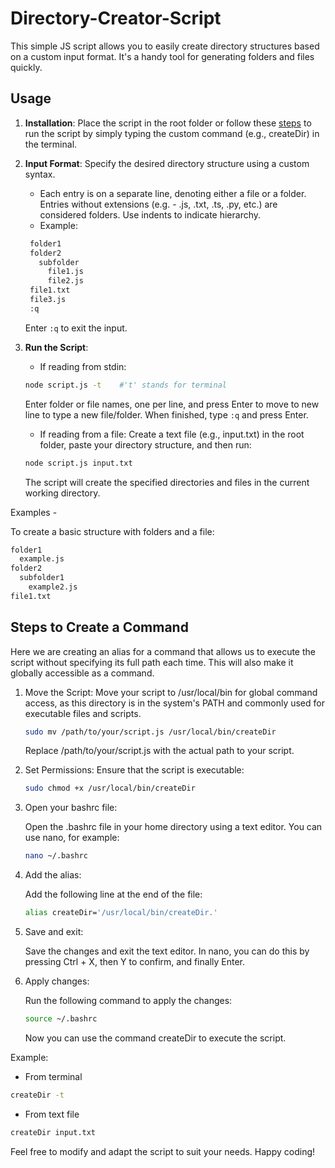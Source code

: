 # Directory-Creator-Script

This simple JS script allows you to easily create directory structures based on a custom input format. It's a handy tool for generating folders and files quickly.

## Usage

1. **Installation**: Place the script in the root folder or follow these [steps](#steps) to run the script by simply typing the custom command (e.g., createDir) in the terminal.

2. **Input Format**: Specify the desired directory structure using a custom syntax.

   - Each entry is on a separate line, denoting either a file or a folder. Entries without extensions (e.g. - .js, .txt, .ts, .py, etc.) are considered folders. Use indents to indicate hierarchy.
   - Example:

   ```bash
    folder1
    folder2
      subfolder
        file1.js
        file2.js
    file1.txt
    file3.js
    :q
   ```

   Enter `:q` to exit the input.

3. **Run the Script**:

   - If reading from stdin:

   ```bash
   node script.js -t    #'t' stands for terminal
   ```

    Enter folder or file names, one per line, and press Enter to move to new line to type a new file/folder. When finished, type `:q` and press Enter.

   - If reading from a file:
     Create a text file (e.g., input.txt) in the root folder, paste your directory structure, and then run:

   ```bash
   node script.js input.txt
   ```

   The script will create the specified directories and files in the current working directory.

Examples -

To create a basic structure with folders and a file:

  ```bash
  folder1
    example.js
  folder2
    subfolder1
      example2.js
  file1.txt
  ```

## Steps to Create a Command <a id="steps"></a>

Here we are creating an alias for a command that allows us to execute the script without specifying its full path each time. This will also make it globally accessible as a command.

1. Move the Script:
   Move your script to /usr/local/bin for global command access, as this directory is in the system's PATH and commonly used for executable files and scripts.

   ```bash
   sudo mv /path/to/your/script.js /usr/local/bin/createDir
   ```

   Replace /path/to/your/script.js with the actual path to your script.

2. Set Permissions:
   Ensure that the script is executable:

   ```bash
   sudo chmod +x /usr/local/bin/createDir
   ```

3. Open your bashrc file:

   Open the .bashrc file in your home directory using a text editor. You can use nano, for example:

   ```bash
   nano ~/.bashrc
   ```

4. Add the alias:

   Add the following line at the end of the file:

   ```bash
   alias createDir='/usr/local/bin/createDir.'
   ```

5. Save and exit:

   Save the changes and exit the text editor. In nano, you can do this by pressing Ctrl + X, then Y to confirm, and finally Enter.

6. Apply changes:

   Run the following command to apply the changes:

   ```bash
   source ~/.bashrc
   ```

   Now you can use the command createDir to execute the script.

Example:

- From terminal

```bash
createDir -t
```

- From text file

```bash
createDir input.txt
```

Feel free to modify and adapt the script to suit your needs. Happy coding!
